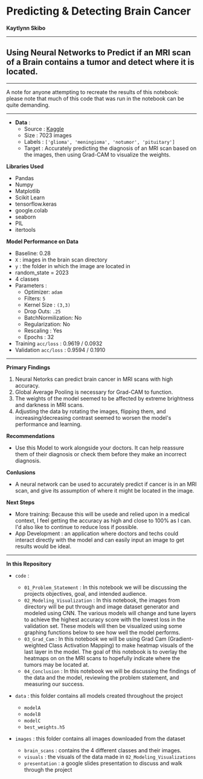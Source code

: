 # Predicting & Detecting Brain Cancer
**Kaytlynn Skibo**

---
 ## Using Neural Networks to Predict if an MRI scan of a Brain contains a tumor and detect where it is located. 
 
---
A note for anyone attempting to recreate the results of this notebook: please note that much of this code that was run in the notebook can be quite demanding.

---


+ **Data** : 
  + Source : [Kaggle]('https://www.kaggle.com/datasets/masoudnickparvar/brain-tumor-mri-dataset?select=Testing')
  + Size : 7023 images
  + Labels : `['glioma', 'meningioma', 'notumor', 'pituitary']`
  + Target : Accurately predicting the diagnosis of an MRI scan based on the images, then using Grad-CAM to visualize the weights.
  
**Libraries Used**
+ Pandas
+ Numpy
+ Matplotlib
+ Scikit Learn
+ tensorflow.keras
+ google.colab
+ seaborn
+ PIL
+ itertools
  
**Model Performance on Data**
+ Baseline: 0.28
+ `X` : images in the brain scan directory
+ `y` : the folder in which the image are located in
+ random_state = 2023
+ 4 classes
+ Parameters : 
  + Optimizer: `adam`
  + Filters: `5`
  + Kernel Size : `(3,3)`
  + Drop Outs: `.25`
  + BatchNormilization: No
  + Regularization: No
  + Rescaling : Yes
  + Epochs : 32
+ Training `acc/loss` : 0.9619 / 0.0932
+ Validation `acc/loss` : 0.9594 / 0.1910

---

**Primary Findings**
1. Neural Netorks can predict brain cancer in MRI scans with high accuracy.
1. Global Average Pooling is necessary for Grad-CAM to function.
3. The weights of the model seemed to be affected by extreme brightness and darkness in MRI scans.
4. Adjusting the data by rotating the images, flipping them, and increasing/decreasing contrast seemed to worsen the model's performance and learning.

**Recommendations**
- Use this Model to work alongside your doctors. It can help reassure them of their diagnosis or check them before they make an incorrect diagnosis. 


**Conlusions**
+ A neural network can be used to accurately predict if cancer is in an MRI scan, and give its assumption of where it might be located in the image. 

**Next Steps**
- More training: Because this will be usede and relied upon in a medical context, I feel getting the accuracy as high and close to 100% as I can. I'd also like to continue to reduce loss if possible. 
- App Development : an application where doctors and techs could interact directly with the model and can easily input an image to get results would be ideal. 

---

**In this Repository**
- `code` : 
  - `01_Problem_Statement` : In this notebook we will be discussing the projects objectives, goal, and intended audience.
  - `02_Modeling_Visualization` : In this notebook, the images from directory will be put through and image dataset generator and modeled using CNN. The various models will change and tune layers to achieve the highest accuracy score with the lowest loss in the validation set. These models will then be visualized using some graphing functions below to see how well the model performs. 
  - `03_Grad_Cam` : In this notebook we will be using Grad Cam (Gradient-weighted Class Activation Mapping) to make heatmap visuals of the last layer in the model. The goal of this notebook is to overlay the heatmaps on on the MRI scans to hopefully indicate where the tumors may be located at. 
  - `04_Conclusion` : In this notebook we will be discussing the findings of the data and the model, reviewing the problem statement, and measuring our success.

- `data` : this folder contains all models created throughout the project
  - `modelA`
  - `modelB`
  - `modelC`
  - `best_weights.h5`

- `images` : this folder contains all images downloaded from the dataset 
  - `brain_scans` : contains the 4 different classes and their images.
  - `visuals` : the visuals of the data made in `02_Modeling_Visualizations`
  - `presentation` : a google slides presentation to discuss and walk through the project


